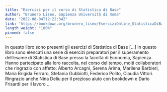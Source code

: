 ```yaml
---
title: "Esercizi per il corso di Statistica di Base"
author: "Brunero Liseo, Sapienza Università di Roma"
date: "2022-08-04T12:22:34Z"
link: "https://bookdown.org/brunero_liseo/EserciziOnline_StatisticaDiBase/"
length_weight: "100%"
pinned: false
---
```


In questo libro sono presenti gli esercizi di Statistica di Base [...] In questo libro sono elencati una serie di esercizi preparatori per il superamento dell’esame di Statistica di Base presso la facoltà di Economia, Sapienza.
Hanno partecipato alla loro raccolta, nel corso del tempo, molti collaboratori che ringrazio con affetto: Alberto Arcagni, Serena Arima, Marilena Barbieri, Maria Brigida Ferraro, Stefania Gubbiotti, Federico Polito, Claudia Vittori. Ringrazio anche Nina Deliu per il prezioso aiuto con bookdown e Dario Frisardi per il lavoro ...
